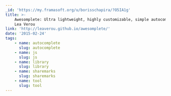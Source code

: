 ```yaml
---
_id: 'https://my.framasoft.org/u/borisschapira/?O5IA1g'
title: >-
    Awesomplete: Ultra lightweight, highly customizable, simple autocomplete, by
    Lea Verou
link: 'http://leaverou.github.io/awesomplete/'
date: '2015-02-24'
tags:
    - name: autocomplete
      slug: autocomplete
    - name: js
      slug: js
    - name: library
      slug: library
    - name: sharemarks
      slug: sharemarks
    - name: tool
      slug: tool
---
```


<div class="markdown"><p></p></div>
